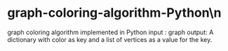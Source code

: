 # graph-coloring-algorithm-Python\n
graph coloring algorithm implemented in Python
input : graph
output:  A dictionary with color as key and a list of vertices as a value for the key.
